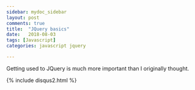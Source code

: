 ```yaml
---
sidebar: mydoc_sidebar
layout: post
comments: true
title:  "JQuery basics"
date:   2018-08-03
tags: [Javascript] 
categories: javascript jquery

---
```


Getting used to JQuery is much more important than I originally thought.


{% include disqus2.html %}